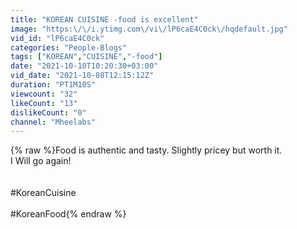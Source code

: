 ```yaml
---
title: "KOREAN CUISINE -food is excellent"
image: "https:\/\/i.ytimg.com\/vi\/lP6caE4C0ck\/hqdefault.jpg"
vid_id: "lP6caE4C0ck"
categories: "People-Blogs"
tags: ["KOREAN","CUISINE","-food"]
date: "2021-10-10T10:20:30+03:00"
vid_date: "2021-10-08T12:15:12Z"
duration: "PT1M10S"
viewcount: "32"
likeCount: "13"
dislikeCount: "0"
channel: "Mheelabs"
---
```

{% raw %}Food is authentic and tasty. Slightly pricey but worth it.<br /> I Will go again!<br /><br /><br />#KoreanCuisine<br /><br />#KoreanFood{% endraw %}
